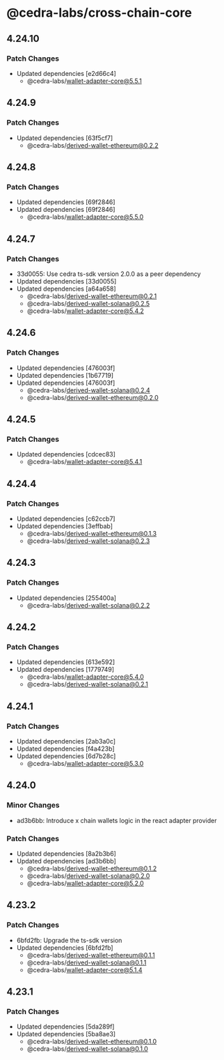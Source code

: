 # @cedra-labs/cross-chain-core

## 4.24.10

### Patch Changes

- Updated dependencies [e2d66c4]
  - @cedra-labs/wallet-adapter-core@5.5.1

## 4.24.9

### Patch Changes

- Updated dependencies [63f5cf7]
  - @cedra-labs/derived-wallet-ethereum@0.2.2

## 4.24.8

### Patch Changes

- Updated dependencies [69f2846]
- Updated dependencies [69f2846]
  - @cedra-labs/wallet-adapter-core@5.5.0

## 4.24.7

### Patch Changes

- 33d0055: Use cedra ts-sdk version 2.0.0 as a peer dependency
- Updated dependencies [33d0055]
- Updated dependencies [a64a658]
  - @cedra-labs/derived-wallet-ethereum@0.2.1
  - @cedra-labs/derived-wallet-solana@0.2.5
  - @cedra-labs/wallet-adapter-core@5.4.2

## 4.24.6

### Patch Changes

- Updated dependencies [476003f]
- Updated dependencies [1b67719]
- Updated dependencies [476003f]
  - @cedra-labs/derived-wallet-solana@0.2.4
  - @cedra-labs/derived-wallet-ethereum@0.2.0

## 4.24.5

### Patch Changes

- Updated dependencies [cdcec83]
  - @cedra-labs/wallet-adapter-core@5.4.1

## 4.24.4

### Patch Changes

- Updated dependencies [c62ccb7]
- Updated dependencies [3effbab]
  - @cedra-labs/derived-wallet-ethereum@0.1.3
  - @cedra-labs/derived-wallet-solana@0.2.3

## 4.24.3

### Patch Changes

- Updated dependencies [255400a]
  - @cedra-labs/derived-wallet-solana@0.2.2

## 4.24.2

### Patch Changes

- Updated dependencies [613e592]
- Updated dependencies [1779749]
  - @cedra-labs/wallet-adapter-core@5.4.0
  - @cedra-labs/derived-wallet-solana@0.2.1

## 4.24.1

### Patch Changes

- Updated dependencies [2ab3a0c]
- Updated dependencies [f4a423b]
- Updated dependencies [6d7b28c]
  - @cedra-labs/wallet-adapter-core@5.3.0

## 4.24.0

### Minor Changes

- ad3b6bb: Introduce x chain wallets logic in the react adapter provider

### Patch Changes

- Updated dependencies [8a2b3b6]
- Updated dependencies [ad3b6bb]
  - @cedra-labs/derived-wallet-ethereum@0.1.2
  - @cedra-labs/derived-wallet-solana@0.2.0
  - @cedra-labs/wallet-adapter-core@5.2.0

## 4.23.2

### Patch Changes

- 6bfd2fb: Upgrade the ts-sdk version
- Updated dependencies [6bfd2fb]
  - @cedra-labs/derived-wallet-ethereum@0.1.1
  - @cedra-labs/derived-wallet-solana@0.1.1
  - @cedra-labs/wallet-adapter-core@5.1.4

## 4.23.1

### Patch Changes

- Updated dependencies [5da289f]
- Updated dependencies [5ba8ae3]
  - @cedra-labs/derived-wallet-ethereum@0.1.0
  - @cedra-labs/derived-wallet-solana@0.1.0

